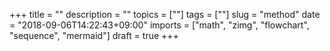 +++
title = ""
description = ""
topics = [""]
tags = [""]
slug = "method"
date = "2018-09-06T14:22:43+09:00"
imports = ["math", "zimg", "flowchart", "sequence", "mermaid"]
draft = true
+++
